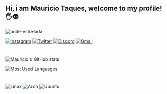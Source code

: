 ## Hi, i am Mauricio Taques, welcome to my profile! 🖐️👽

![noite-estrelada](https://user-images.githubusercontent.com/84156460/191881591-cb6439ba-d5c7-42ee-9237-466d510b5ccd.gif)


[![Instagram](https://img.shields.io/badge/Instagram-E4405F?style=for-the-badge&logo=instagram&logoColor=white)](https://www.instagram.com/mautaques_/) [![Twitter](https://img.shields.io/badge/Twitter-1DA1F2?style=for-the-badge&logo=twitter&logoColor=white)](https://twitter.com/mautaques) [![Discord](https://img.shields.io/badge/Discord-7289DA?style=for-the-badge&logo=discord&logoColor=white)](https://discord.com/channels/@me) [![Gmail](https://img.shields.io/badge/Gmail-D14836?style=for-the-badge&logo=gmail&logoColor=white)](https://mail.google.com/mail/u/0/#inbox?compose=GTvVlcSHxTXzhKMlXlGmwxxvznDPgLDLhtPRxRmfrTZmmQxFGztPvfwzrCJRfZdwMTZhTLXBnmBKq)
#
![Mauricio's GitHub stats](https://github-readme-stats.vercel.app/api?username=mautaques&theme=aura)

![Most Used Languages](https://github-readme-stats.vercel.app/api/top-langs/?username=mautaques&theme=blue-green)
#
![Linux](https://img.shields.io/badge/Linux-FCC624?style=for-the-badge&logo=linux&logoColor=black) ![Arch](https://img.shields.io/badge/Arch_Linux-1793D1?style=for-the-badge&logo=arch-linux&logoColor=white) ![Ubuntu](https://img.shields.io/badge/Ubuntu-E95420?style=for-the-badge&logo=ubuntu&logoColor=white)

